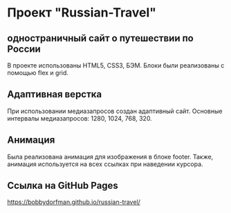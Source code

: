 # Проект "Russian-Travel"

## одностраничный сайт о путешествии по России
В проекте использованы HTML5, CSS3, БЭМ.
Блоки были реализованы с помощью flex и grid.

## Адаптивная верстка

При использовании медиазапросов создан адаптивный сайт.
Основные интервалы медиазапросов:
1280, 1024, 768, 320.

## Анимация

Была реализована анимация для изображения в блоке footer.
Также, анимация используется на всех ссылках при наведении курсора.

## Ссылка на GitHub Pages

https://bobbydorfman.github.io/russian-travel/